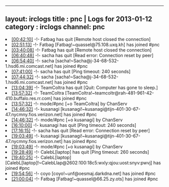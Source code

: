 
---
layout: irclogs
title : pnc | Logs for 2013-01-12
category : irclogs
channel: pnc
---
<li class="logitem"><a href="#00:42:10" name="00:42:10" class="time">[00:42:10]</a> -!- <span class="quit">Fatbag</span> has quit [Remote host closed the connection] </li>
<li class="logitem"><a href="#02:51:13" name="02:51:13" class="time">[02:51:13]</a> -!- <span class="join">Fatbag</span> [Fatbag!~quassel@75.108.uxq.kh] has joined #pnc </li>
<li class="logitem"><a href="#03:40:08" name="03:40:08" class="time">[03:40:08]</a> -!- <span class="quit">Fatbag</span> has quit [Remote host closed the connection] </li>
<li class="logitem"><a href="#06:40:48" name="06:40:48" class="time">[06:40:48]</a> -!- <span class="quit">sacha</span> has quit [Read error: Connection reset by peer] </li>
<li class="logitem"><a href="#06:54:40" name="06:54:40" class="time">[06:54:40]</a> -!- <span class="join">sacha</span> [sacha!~Sacha@j-34-68-532-1.hsd6.mi.comcast.net] has joined #pnc </li>
<li class="logitem"><a href="#07:41:00" name="07:41:00" class="time">[07:41:00]</a> -!- <span class="quit">sacha</span> has quit [Ping timeout: 240 seconds] </li>
<li class="logitem"><a href="#07:44:32" name="07:44:32" class="time">[07:44:32]</a> -!- <span class="join">sacha</span> [sacha!~Sacha@j-34-68-532-1.hsd6.mi.comcast.net] has joined #pnc </li>
<li class="logitem"><a href="#13:04:39" name="13:04:39" class="time">[13:04:39]</a> -!- <span class="quit">TeamColtra</span> has quit [Quit: Computer has gone to sleep.] </li>
<li class="logitem"><a href="#13:57:32" name="13:57:32" class="time">[13:57:32]</a> -!- <span class="join">TeamColtra</span> [TeamColtra!~teamcoltr@rah-481-961-42-410.buffalo.res.rr.com] has joined #pnc </li>
<li class="logitem"><a href="#13:57:32" name="13:57:32" class="time">[13:57:32]</a> -!- mode/<span class="mode">#pnc</span> [+o TeamColtra] by ChanServ </li>
<li class="logitem"><a href="#14:46:32" name="14:46:32" class="time">[14:46:32]</a> -!- <span class="join">kusanagi</span> [kusanagi!~kusanagi@tijn-401-30-67-47.nycmny.fios.verizon.net] has joined #pnc </li>
<li class="logitem"><a href="#14:46:32" name="14:46:32" class="time">[14:46:32]</a> -!- mode/<span class="mode">#pnc</span> [+o kusanagi] by ChanServ </li>
<li class="logitem"><a href="#16:10:00" name="16:10:00" class="time">[16:10:00]</a> -!- <span class="quit">kusanagi</span> has quit [Ping timeout: 240 seconds] </li>
<li class="logitem"><a href="#17:16:15" name="17:16:15" class="time">[17:16:15]</a> -!- <span class="quit">sacha</span> has quit [Read error: Connection reset by peer] </li>
<li class="logitem"><a href="#19:03:49" name="19:03:49" class="time">[19:03:49]</a> -!- <span class="join">kusanagi</span> [kusanagi!~kusanagi@tijn-401-30-67-47.nycmny.fios.verizon.net] has joined #pnc </li>
<li class="logitem"><a href="#19:03:49" name="19:03:49" class="time">[19:03:49]</a> -!- mode/<span class="mode">#pnc</span> [+o kusanagi] by ChanServ </li>
<li class="logitem"><a href="#19:28:49" name="19:28:49" class="time">[19:28:49]</a> -!- <span class="quit">CalebL[laptop]</span> has quit [Ping timeout: 260 seconds] </li>
<li class="logitem"><a href="#19:40:25" name="19:40:25" class="time">[19:40:25]</a> -!- <span class="join">CalebL[laptop]</span> [CalebL[laptop]!~CalebLlap@2602:100:18c5:wxly:qjou:uost:snyv:pwvj] has joined #pnc </li>
<li class="logitem"><a href="#19:54:56" name="19:54:56" class="time">[19:54:56]</a> -!- <span class="join">coyo</span> [coyo!~unf@oesmaj.darkdna.net] has joined #pnc </li>
<li class="logitem"><a href="#21:00:04" name="21:00:04" class="time">[21:00:04]</a> -!- <span class="join">Fatbag</span> [Fatbag!~quassel@66.25.zy.ots] has joined #pnc </li>



